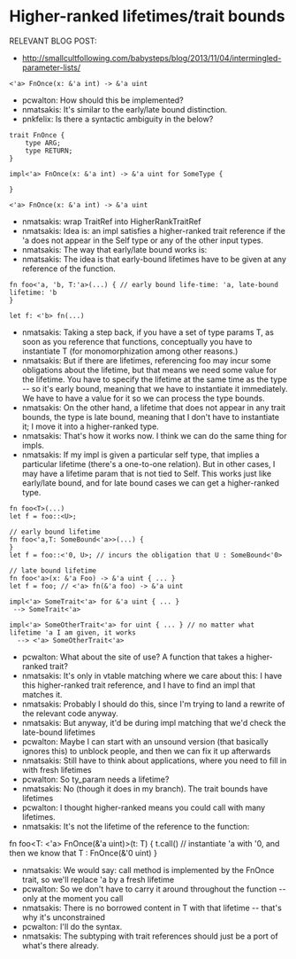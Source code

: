 # Higher-ranked lifetimes/trait bounds

RELEVANT BLOG POST:
- http://smallcultfollowing.com/babysteps/blog/2013/11/04/intermingled-parameter-lists/

```
<'a> FnOnce(x: &'a int) -> &'a uint
```

- pcwalton: How should this be implemented?
- nmatsakis: It's similar to the early/late bound distinction. 
- pnkfelix: Is there a syntactic ambiguity in the below?

```
trait FnOnce {
    type ARG;
    type RETURN;
}

impl<'a> FnOnce(x: &'a int) -> &'a uint for SomeType {
    
}

<'a> FnOnce(x: &'a int) -> &'a uint
```

- nmatsakis: wrap TraitRef into HigherRankTraitRef
- nmatsakis: Idea is: an impl satisfies a higher-ranked trait reference if the 'a does not appear in the Self type or any of the other input types.
- nmatsakis: The way that early/late bound works is:
- nmatsakis: The idea is that early-bound lifetimes have to be given at any reference of the function.


```
fn foo<'a, 'b, T:'a>(...) { // early bound life-time: 'a, late-bound lifetime: 'b
}

let f: <'b> fn(...)
```

- nmatsakis: Taking a step back, if you have a set of type params T, as soon as you reference that functions, conceptually you have to instantiate T (for monomorphization among other reasons.)
- nmatsakis: But if there are lifetimes, referencing foo may incur some obligations about the lifetime, but that means we need some value for the lifetime. You have to specify the lifetime at the same time as the type -- so it's early bound, meaning that we have to instantiate it immediately. We have to have a value for it so we can process the type bounds.
- nmatsakis: On the other hand, a lifetime that does not appear in any trait bounds, the type is late bound, meaning that I don't have to instantiate it; I move it into a higher-ranked type.
- nmatsakis: That's how it works now. I think we can do the same thing for impls.
- nmatsakis: If my impl is given a particular self type, that implies a particular lifetime (there's a one-to-one relation). But in other cases, I may have a lifetime param that is not tied to Self. This works just like early/late bound, and for late bound cases we can get a higher-ranked type.

```
fn foo<T>(...)
let f = foo::<U>;
```

```
// early bound lifetime
fn foo<'a,T: SomeBound<'a>>(...) {
}
let f = foo::<'0, U>; // incurs the obligation that U : SomeBound<'0>
```

```
// late bound lifetime
fn foo<'a>(x: &'a Foo) -> &'a uint { ... }
let f = foo; // <'a> fn(&'a foo) -> &'a uint
```

```
impl<'a> SomeTrait<'a> for &'a uint { ... }
 --> SomeTrait<'a>
 
impl<'a> SomeOtherTrait<'a> for uint { ... } // no matter what lifetime 'a I am given, it works
  --> <'a> SomeOtherTrait<'a>
```

- pcwalton: What about the site of use? A function that takes a higher-ranked trait?
-  nmatsakis: It's only in vtable matching where we care about this: I  have this higher-ranked trait reference, and I have to find an impl that  matches it.
- nmatsakis: Probably I should do this, since I'm trying to land a rewrite of the relevant code anyway.
- nmatsakis: But anyway, it'd be during impl matching that we'd check the late-bound lifetimes
- pcwalton: Maybe I can start with an unsound version (that basically ignores this) to unblock people, and then we can fix it up afterwards
- nmatsakis: Still have to think about applications, where you need to fill in with fresh lifetimes
- pcwalton: So ty_param needs a lifetime?
- nmatsakis: No (though it does in my branch). The trait bounds have lifetimes
- pcwalton: I thought higher-ranked means you could call with many lifetimes.
- nmatsakis: It's not the lifetime of the reference to the function:

fn foo<T: <'a> FnOnce(&'a uint)>(t: T) {
    t.call() // instantiate 'a with '0, and then we know that T : FnOnce(&'0 uint)
}

- nmatsakis: We would say: call method is implemented by the FnOnce trait, so we'll replace 'a by a fresh lifetime
- pcwalton: So we don't have to carry it around throughout the function -- only at the moment you call
- nmatsakis: There is no borrowed content in T with that lifetime -- that's why it's unconstrained
- pcwalton: I'll do the syntax.
- nmatsakis: The subtyping with trait references should just be a port of what's there already.


